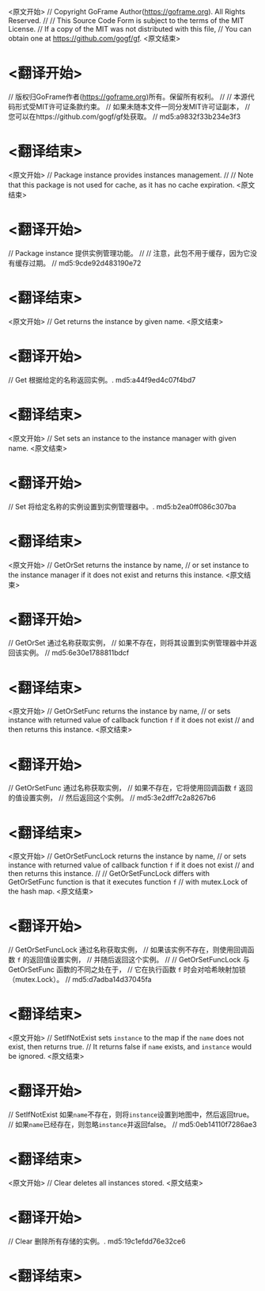 
<原文开始>
// Copyright GoFrame Author(https://goframe.org). All Rights Reserved.
//
// This Source Code Form is subject to the terms of the MIT License.
// If a copy of the MIT was not distributed with this file,
// You can obtain one at https://github.com/gogf/gf.
<原文结束>

# <翻译开始>
// 版权归GoFrame作者(https://goframe.org)所有。保留所有权利。
//
// 本源代码形式受MIT许可证条款约束。
// 如果未随本文件一同分发MIT许可证副本，
// 您可以在https://github.com/gogf/gf处获取。
// md5:a9832f33b234e3f3
# <翻译结束>


<原文开始>
// Package instance provides instances management.
//
// Note that this package is not used for cache, as it has no cache expiration.
<原文结束>

# <翻译开始>
// Package instance 提供实例管理功能。
// 
// 注意，此包不用于缓存，因为它没有缓存过期。
// md5:9cde92d483190e72
# <翻译结束>


<原文开始>
// Get returns the instance by given name.
<原文结束>

# <翻译开始>
// Get 根据给定的名称返回实例。. md5:a44f9ed4c07f4bd7
# <翻译结束>


<原文开始>
// Set sets an instance to the instance manager with given name.
<原文结束>

# <翻译开始>
// Set 将给定名称的实例设置到实例管理器中。. md5:b2ea0ff086c307ba
# <翻译结束>


<原文开始>
// GetOrSet returns the instance by name,
// or set instance to the instance manager if it does not exist and returns this instance.
<原文结束>

# <翻译开始>
// GetOrSet 通过名称获取实例，
// 如果不存在，则将其设置到实例管理器中并返回该实例。
// md5:6e30e1788811bdcf
# <翻译结束>


<原文开始>
// GetOrSetFunc returns the instance by name,
// or sets instance with returned value of callback function `f` if it does not exist
// and then returns this instance.
<原文结束>

# <翻译开始>
// GetOrSetFunc 通过名称获取实例，
// 如果不存在，它将使用回调函数 `f` 返回的值设置实例，
// 然后返回这个实例。
// md5:3e2dff7c2a8267b6
# <翻译结束>


<原文开始>
// GetOrSetFuncLock returns the instance by name,
// or sets instance with returned value of callback function `f` if it does not exist
// and then returns this instance.
//
// GetOrSetFuncLock differs with GetOrSetFunc function is that it executes function `f`
// with mutex.Lock of the hash map.
<原文结束>

# <翻译开始>
// GetOrSetFuncLock 通过名称获取实例，
// 如果该实例不存在，则使用回调函数 `f` 的返回值设置实例，
// 并随后返回这个实例。
//
// GetOrSetFuncLock 与 GetOrSetFunc 函数的不同之处在于，
// 它在执行函数 `f` 时会对哈希映射加锁（mutex.Lock）。
// md5:d7adba14d37045fa
# <翻译结束>


<原文开始>
// SetIfNotExist sets `instance` to the map if the `name` does not exist, then returns true.
// It returns false if `name` exists, and `instance` would be ignored.
<原文结束>

# <翻译开始>
// SetIfNotExist 如果`name`不存在，则将`instance`设置到地图中，然后返回true。
// 如果`name`已经存在，则忽略`instance`并返回false。
// md5:0eb14110f7286ae3
# <翻译结束>


<原文开始>
// Clear deletes all instances stored.
<原文结束>

# <翻译开始>
// Clear 删除所有存储的实例。. md5:19c1efdd76e32ce6
# <翻译结束>

